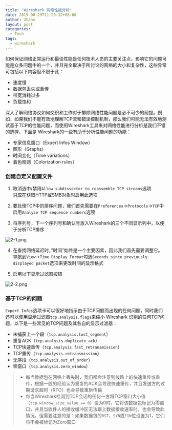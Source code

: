 ```yaml
---
title: 'Wireshark 网络性能分析'
date: 2019-08-29T11:29:32+08:00
author: 2hanx
layout: post
categories:
  - Tech
tags:
  - wireshark
---
```

如何保证网络正常运行和最佳性能是任何技术人员的主要关注点，影响它的问题可能是众多问题中的一个，并且完全取决于所讨论的网络的大小和复杂性，这些异常可包括以下内容但不限于此：

  * 速度慢
  * 数据包丢失或重传
  * 带宽消耗过多
  * 负载饱和

​ 深入了解网络协议如何交织和工作对于排除网络性能问题是必不可少的前提。例如，如果我们不能有效地理解TCP流和错误控制机制，那么我们可能无法有效地测试基于TCP的性能问题，而使用Wireshark工具来对网络性能进行分析是我们不错的选择，下面是 Wireshark的一些有助于分析性能问题的功能：

  * 专家信息窗口（Expert Infos Window）
  * 图形（Graphs）
  * 时间变化（Time variations）
  * 着色规则（Colorization rules）

### 创建自定义配置文件

  1. 取消选中/禁用`Allow subdissector to reassemble TCP streams`选项  
    只应在获取HTTP或SMB对象时启用此选项
  2. 要处理TCP中的排序问题，我们首先需要在`Preferences`→`Protocols`→`TCP`中启用`Analyze TCP sequence numbers`选项

  3. 将序列号，下一个序列号和确认号放入Wireshark的三个不同显示列中，以便于分析TCP排序
    
![2-1.png](https://i.loli.net/2019/08/29/5qh7TEBJSMAQvPK.png) 

  4. 在查找网络延迟时，&#8221;时间&#8221;始终是一个主要因素，因此我们首先需要调整它。导航到`View`→`Time Display Format`勾选`Seconds since previously displayed packet`选项来更改时间的显示格式

  5. 启用以下显示过滤器按钮
    
![2-2.png](https://i.loli.net/2019/08/29/YxD6rAf7TcjU1RI.png) 

### 基于TCP的问题

​ `Expert Infos`选项卡可以很好地指示由于TCP问题而出现的任何问题，同时我们还可以使用显示过滤器`tcp.analysis.flags`来缩小 Wireshark 识别的任何TCP问题，以下是一些常见的TCP问题及其各自的显示过滤器：

  * 未捕获上一个段（`tcp.analysis.lost_segment`）
  * 重复ACK（`tcp.analysis.duplicate_ack`）
  * TCP快速重传（`tcp.analysis.fast_retransmission`）
  * TCP重传（`tcp.analysis.retransmission`）
  * 无序段（`tcp.analysis.out_of_order`）
  * 零窗口（`tcp.analysis.zero_window`）

>   * 每当数据包在网络上丢失时，我们都会注意到线路上的快速重传或重传，根据一般的经验认为重复的ACK会导致快速重传，并且发送方的过期请求超时（RTO）也会导致重新传输
>   * 每当Wireshark检测到TCP会话的任何一方将TCP窗口大小值（`tcp.window_size_value == 0`）设为0时，它将该数据包标记为零窗口，并且当收件人的接收缓冲区无法跟上数据接收速率时，也会导致此情况。但需要注意的是：如果数据包的`RST`，`SYN`或`FIN`位设置为1，它们将不会被标记为Zero窗口
